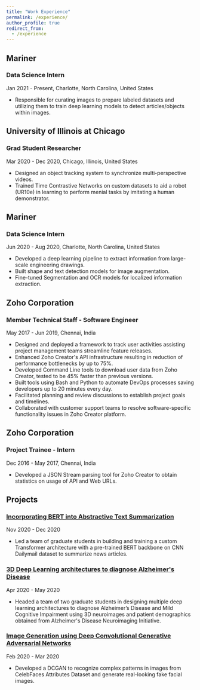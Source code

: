 ```yaml
---
title: "Work Experience"
permalink: /experience/
author_profile: true
redirect_from:
  - /experience
---
```


## Mariner
### Data Science Intern
Jan 2021 - Present, Charlotte, North Carolina, United States
* Responsible for curating images to prepare labeled datasets and utilizing them to train deep learning models to detect articles/objects within images.

## University of Illinois at Chicago
### Grad Student Researcher
Mar 2020 - Dec 2020, Chicago, Illinois, United States
* Designed an object tracking system to synchronize multi-perspective videos.
* Trained Time Contrastive Networks on custom datasets to aid a robot (UR10e) in learning to perform menial tasks by imitating a human demonstrator.

## Mariner
### Data Science Intern
Jun 2020 - Aug 2020, Charlotte, North Carolina, United States
* Developed a deep learning pipeline to extract information from large-scale engineering drawings.
* Built shape and text detection models for image augmentation.
* Fine-tuned Segmentation and OCR models for localized information extraction.

## Zoho Corporation
### Member Technical Staff - Software Engineer
May 2017 - Jun 2019, Chennai, India
* Designed and deployed a framework to track user activities assisting project management teams streamline feature releases.
* Enhanced Zoho Creator's API infrastructure resulting in reduction of performance bottlenecks by up to 75%.
* Developed Command Line tools to download user data from Zoho Creator, tested to be 45% faster than previous versions.
* Built tools using Bash and Python to automate DevOps processes saving developers up to 20 minutes every day.
* Facilitated planning and review discussions to establish project goals and timelines.
* Collaborated with customer support teams to resolve software-specific functionality issues in Zoho Creator platform.

## Zoho Corporation
### Project Trainee - Intern
Dec 2016 - May 2017, Chennai, India
* Developed a JSON Stream parsing tool for Zoho Creator to obtain statistics on usage of API and Web URLs.

## Projects
### [Incorporating BERT into Abstractive Text Summarization](https://github.com/Vignesh-Nswamy/Abstractive-Text-Summarization)
Nov 2020 - Dec 2020
* Led a team of graduate students in building and training a custom Transformer architecture with a pre-trained BERT backbone on CNN Dailymail dataset to summarize news articles.

### [3D Deep Learning architectures to diagnose Alzheimer's Disease](https://github.com/Vignesh-Nswamy/AD-Diagnosis)
Apr 2020 - May 2020
* Headed a team of two graduate students in designing multiple deep learning architectures to diagnose Alzheimer’s Disease and Mild Cognitive Impairment using 3D neuroimages and patient demographics obtained from Alzheimer's Disease Neuroimaging Initiative.

### [Image Generation using Deep Convolutional Generative Adversarial Networks](https://github.com/Vignesh-Nswamy/DCGAN)
Feb 2020 - Mar 2020
* Developed a DCGAN to recognize complex patterns in images from CelebFaces Attributes Dataset and generate real-looking fake facial images.


